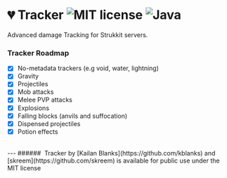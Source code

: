 # :broken_heart: Tracker ![MIT license](https://img.shields.io/badge/license-MIT-green.svg) ![Java](https://img.shields.io/badge/language-Java-yellowgreen.svg)

Advanced damage Tracking for Strukkit servers.

### Tracker Roadmap
- [x] No-metadata trackers (e.g void, water, lightning)
- [x] Gravity
- [x] Projectiles
- [x] Mob attacks
- [x] Melee PVP attacks
- [x] Explosions
- [x] Falling blocks (anvils and suffocation)
- [x] Dispensed projectiles
- [x] Potion effects

<br/>
---
######  Tracker by [Kailan Blanks](https://github.com/kblanks) and [skreem](https://github.com/skreem) is available for public use under the MIT license
